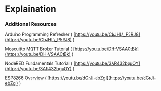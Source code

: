 # Explaination

### Additional Resources <a href="#_toc124977035" id="_toc124977035"></a>

Arduino Programming Refresher ( [https://youtu.be/CbJHL\_P5RJ8](https://youtu.be/CbJHL\_P5RJ8) )

Mosquitto MQTT Broker Tutorial ( [https://youtu.be/DH-VSAACtBk](https://youtu.be/DH-VSAACtBk) )

NodeRED Fundamentals Tutorial ( [https://youtu.be/3AR432bguOY](https://youtu.be/3AR432bguOY) )

ESP8266 Overview ( [https://youtu.be/dGrJi-ebZgI](https://youtu.be/dGrJi-ebZgI) )
